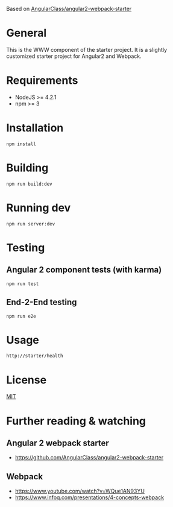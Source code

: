 Based on <a href="https://github.com/AngularClass/angular2-webpack-starter">AngularClass/angular2-webpack-starter</a> 

# General
This is the WWW component of the starter project. 
It is a slightly customized starter project for Angular2 and Webpack.

# Requirements
- NodeJS >= 4.2.1
- npm >= 3

# Installation
	npm install

# Building
    npm run build:dev

# Running dev
    npm run server:dev

# Testing
## Angular 2 component tests (with karma)
	npm run test
		
## End-2-End testing
	npm run e2e
	
# Usage
`http://starter/health`
	
# License
 [MIT](/LICENSE)
 
# Further reading & watching
## Angular 2 webpack starter
* https://github.com/AngularClass/angular2-webpack-starter

## Webpack
* https://www.youtube.com/watch?v=WQue1AN93YU
* https://www.infoq.com/presentations/4-concepts-webpack